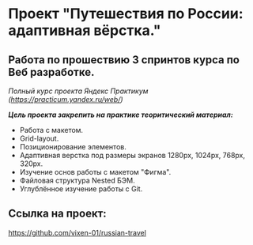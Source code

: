 # Проект "Путешествия по России: адаптивная вёрстка."
##  Работа по прошествию 3 спринтов курса по Веб разработке.

 _Полный курс проекта Яндекс Практикум (https://practicum.yandex.ru/web/)_

***Цель проекта закрепить на практике теоритический материал:***

- Работа с макетом.
- Grid-layout.
- Позиционирование элементов.
- Адаптивная верстка под размеры экранов 1280px, 1024px, 768px, 320px.
- Изучение основ работы с макетом "Фигма".
- Файловая структура Nested БЭМ.
- Углублённое изучение работы с Git.


## Ссылка на проект:
https://github.com/vixen-01/russian-travel





